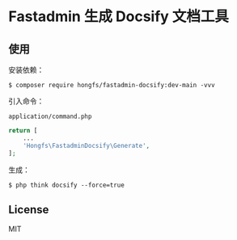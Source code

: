 # Fastadmin 生成 Docsify 文档工具

## 使用

安装依赖：

```shell
$ composer require hongfs/fastadmin-docsify:dev-main -vvv
```

引入命令：

`application/command.php`

```php
return [
    ...
    'Hongfs\FastadminDocsify\Generate',
];
```

生成：

```shell
$ php think docsify --force=true
```

## License

MIT
